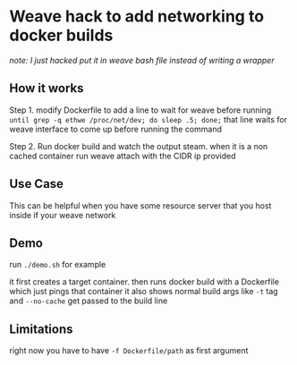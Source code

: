 # Weave hack to add networking to docker builds
*note: I just hacked put it in weave bash file instead of writing a wrapper*

How it works
------------
Step 1. modify Dockerfile to add a line to wait for weave before running
`until grep -q ethwe /proc/net/dev; do sleep .5; done;`
that line waits for weave interface to come up before running the command

Step 2. Run docker build and watch the output steam. when it is a non cached container
run weave attach with the CIDR ip provided

Use Case
--------
This can be helpful when you have some resource server that you host inside if your weave network

Demo
----
run `./demo.sh` for example

it first creates a target container. then runs docker build with a Dockerfile which just pings that container
it also shows normal build args like `-t` tag and `--no-cache` get passed to the build line

Limitations
-----------
right now you have to have `-f Dockerfile/path` as first argument